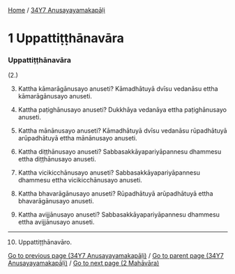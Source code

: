 
[Home](/) / [34Y7 Anusayayamakapāḷi](/tipitaka/34Y7.md)

# 1 Uppattiṭṭhānavāra

### Uppattiṭṭhānavāra

(2.)

3. Kattha kāmarāgānusayo anuseti? Kāmadhātuyā dvīsu vedanāsu ettha kāmarāgānusayo anuseti.

4. Kattha paṭighānusayo anuseti? Dukkhāya vedanāya ettha paṭighānusayo anuseti.

5. Kattha mānānusayo anuseti? Kāmadhātuyā dvīsu vedanāsu rūpadhātuyā arūpadhātuyā ettha mānānusayo anuseti.

6. Kattha diṭṭhānusayo anuseti? Sabbasakkāyapariyāpannesu dhammesu ettha diṭṭhānusayo anuseti.

7. Kattha vicikicchānusayo anuseti? Sabbasakkāyapariyāpannesu dhammesu ettha vicikicchānusayo anuseti.

8. Kattha bhavarāgānusayo anuseti? Rūpadhātuyā arūpadhātuyā ettha bhavarāgānusayo anuseti.

9. Kattha avijjānusayo anuseti? Sabbasakkāyapariyāpannesu dhammesu ettha avijjānusayo anuseti.

---

10. Uppattiṭṭhānavāro.



[Go to previous page (34Y7 Anusayayamakapāḷi)](/tipitaka/34Y7/0.md) / [Go to parent page (34Y7 Anusayayamakapāḷi)](/tipitaka/34Y7/0.md) / [Go to next page (2 Mahāvāra)](/tipitaka/34Y7/2.md)


